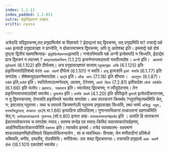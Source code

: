```yaml
---
index: 1.1.11
index_padded: 1.1.011
sutra: ईदूदेद्द्विवचनं प्रगृह्यम्
vritti: nyasa

---
```

अत्रेदादि यद्द्विवचनम्,तत् प्रगृह्यमित्येवं वा विज्ञायते ? ईदाद्यन्तं
यद् द्विवचनम्, तत् प्रगृह्यमिति वा? तत्राद्ये पक्षे `पचेते` इत्यादौ प्रगृह्यसञ्ज्ञा न प्राप्नोति, न ह्येकारमात्रमत्र द्विवचनम्; अपि तु आतेशब्द इति। इममाद्ये
पक्षे दोषं दृष्ट्वा द्वितीयं पक्षमाश्रित्याह- `ईदूदेदित्येवमन्तम्`इत्यादि। नन्वेतस्मिन्नपि पक्षे अग्नी इत्येवमादि न सिध्यति, ईदाद्येव ह्यत्र द्विवचनं न तदन्तम् ? `आद्यन्तवदेकस्मिन्` (1.1.21) इत्यनेनान्तवद्भावो भवतीत्यदोषः। `अग्नी` इति। ` प्रथमयोः पूर्वसवर्णः` (6.1.102) इति दीर्घत्वम्। अत्र प्रगृह्यसञ्ज्ञायां सत्याम्
`प्लुतप्रगृह्या अचि` (6.1.125) इति प्रकृतिभावादितिशब्दे परतः `अकः सवर्णे`
दीर्घत्वं (6.1.101) न भवति। `वायु` इत्यत्रापि `इको यणचि` (6.1.77) इति यणादेशः।
शेषेष्वप्युदाहरणेष्वयादेशः। `खट्वे` इति। `औङ आपः` (7.1.18) इति शीभावः। ` आद्गुणः` (6.1.87)। `पचेते` इति,`यजेते` इति। स्वरितेत्वादात्मनेपदम्, आताम्, टेरेत्त्वम्, `आतो ङितः` (7.2.81) इतीयादेशः `लोपो व्योर्वलि` (6.1.66) इति यलोपः।
`वृक्षावत्र, प्लक्षावत्र` इति। भवत्येतद् द्विवचनम्; न त्वीदूदेदन्तम्। तेन
प्रकृतिभावाभावादादेशो भवत्येव। `कुमार्यत्र` इति। `वयसि प्रथमे` (4.1.20) इति ङीपिकृते `कुमारी` इत्येतदीकारान्तम्, न तु द्विवनचान्तम्; तेनासति प्रकृतिभावे भवत्येव यणादेशः।
अथ तपरकरणं किमर्थम् ?प्लुतनिवृत्त्यर्थमिति चेत्, न; इष्टत्वात् प्लुतस्य। यथा च तपरत्वे क्रियमाणेऽपि प्लुतस्य प्रगृह्यसञ्ज्ञा सिध्यति, तथा भाष्ये
`असिद्धः प्लुतः, तस्यासिद्धत्वात् तत्काल एव`(म.भा.1.66) इत्यादिना प्रतिपादितम्। गुणान्तरभिन्नानां तत्कालानां ग्रहणार्थमिति चेत्,न; `अभेदकत्वाच्छास्त्रे गुणानाम्` (सो.प.80) इत्यत आह- `तपरकरणमसन्देहार्थम्` इति । असति हि तपरकरण
ईकारस्योकारस्य च यणादेशः स्यात्। ततश्च सन्देह एव स्यात्-किमिदं यकारवकारोयर्ग्रहणम्, आहोस्विदिकारोकारयोरिति `वक्तव्यः` इति। व्याख्येय इत्यर्थः। तत्रेदं व्याख्यातम्- वक्ष्यमाणं शाकल्यग्रहणमिहोपतिष्ठते सिंहावलोकितन्यायेन , सा च व्यवस्थित-
विभाषा; तेन मणीवादीनां प्रतिषेधो भविष्यति, मणीव, दम्पतीव्, रोदसीवेति। मणीवेत्या-
दयः शब्दा द्विवचनान्ताः। तत्रासति प्रगृह्यत्वे `अकः सवर्णे दीर्घः` ((6.1.101)
एकादेशो भवत्येव।